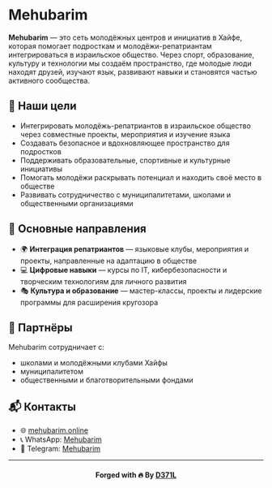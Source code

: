 # Mehubarim

**Mehubarim** — это сеть молодёжных центров и инициатив в Хайфе, которая помогает подросткам и молодёжи-репатриантам интегрироваться в израильское общество. Через спорт, образование, культуру и технологии мы создаём пространство, где молодые люди находят друзей, изучают язык, развивают навыки и становятся частью активного сообщества.

## 🎯 Наши цели
- Интегрировать молодёжь-репатриантов в израильское общество через совместные проекты, мероприятия и изучение языка  
- Создавать безопасное и вдохновляющее пространство для подростков  
- Поддерживать образовательные, спортивные и культурные инициативы  
- Помогать молодёжи раскрывать потенциал и находить своё место в обществе  
- Развивать сотрудничество с муниципалитетами, школами и общественными организациями  

## 📌 Основные направления
- 🌍 **Интеграция репатриантов** — языковые клубы, мероприятия и проекты, направленные на адаптацию в обществе  
- 💻 **Цифровые навыки** — курсы по IT, кибербезопасности и творческим технологиям для личного развития  
- 🎭 **Культура и образование** — мастер-классы, проекты и лидерские программы для расширения кругозора  

## 🤝 Партнёры
Mehubarim сотрудничает с:  
- школами и молодёжными клубами Хайфы  
- муниципалитетом  
- общественными и благотворительными фондами  

## 📬 Контакты
- 🌐 [mehubarim.online](https://mehubarim.online)  
- 📞 WhatsApp: [Mehubarim](https://chat.whatsapp.com/ESDFaXoXQ6s56rUpFC8UeM)  
- 📱 Telegram: [Mehubarim](https://t.me/mehubarim_haifa)  

---

<div align="center">
  <h4>Forged with 🔥 By <a href="mailto:D371L@pm.me"><b>D371L</b></a></h4>
</div>
